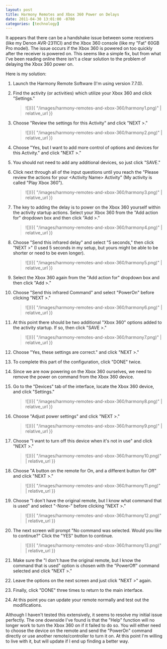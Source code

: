 ```yaml
---
layout: post
title: Harmony Remotes and Xbox 360 Power on Delays
date: 2011-04-30 13:01:00 -0700
categories: [technology]
---
```

It appears that there can be a handshake issue between some receivers (like my Denon AVR-2311CI) and the Xbox 360 console (like my "Fat" 60GB Pro model).  The issue occurs if the Xbox 360 is powered on too quickly after the receiver is powered on.  This seems like a simple fix, but from what I've been reading online there isn't a clear solution to the problem of delaying the Xbox 360 power on.

Here is my solution:

1.  Launch the Harmony Remote Software (I'm using version 7.7.0).
2.  Find the activity (or activities) which utilize your Xbox 360 and click "Settings."

    > ![]({{ "/images/harmony-remotes-and-xbox-360/harmony1.png)" | relative_url }}

3.  Choose "Review the settings for this Activity" and click "NEXT >."

    > ![]({{ "/images/harmony-remotes-and-xbox-360/harmony2.png)" | relative_url }}

4.  Choose "Yes, but I want to add more control of options and devices for this Activity." and click "NEXT &gt;."
5.  You should not need to add any additional devices, so just click "SAVE."
6.  Click next through all of the input questions until you reach the "Please review the actions for your &lt;Activity Name&gt; Activity" (My activity is called "Play Xbox 360").

    > ![]({{ "/images/harmony-remotes-and-xbox-360/harmony3.png)" | relative_url }}

7.  The key to adding the delay is to power on the Xbox 360 yourself within the activity startup actions.  Select your Xbox 360 from the "Add action for" dropdown box and then click "Add &gt;."

    > ![]({{ "/images/harmony-remotes-and-xbox-360/harmony4.png)" | relative_url }}

8.  Choose "Send this infrared delay" and select "5 seconds," then click "NEXT &gt;" (I used 5 seconds in my setup, but yours might be able to be shorter or need to be even longer).

    > ![]({{ "/images/harmony-remotes-and-xbox-360/harmony5.png)" | relative_url }}

9.  Select the Xbox 360 again from the "Add action for" dropdown box and then click "Add >."
10. Choose "Send this infrared Command" and select "PowerOn" before clicking "NEXT &gt;."

    > ![]({{ "/images/harmony-remotes-and-xbox-360/harmony6.png)" | relative_url }}

11. At this point there should be two additional "Xbox 360" options added to the activity startup.  If so, then click "SAVE &gt;."

    > ![]({{ "/images/harmony-remotes-and-xbox-360/harmony7.png)" | relative_url }}

12. Choose "Yes, these settings are correct." and click "NEXT &gt;."
13. To complete this part of the configuration, click "DONE" twice.
14. Since we are now powering on the Xbox 360 ourselves, we need to remove the power on command from the Xbox 360 device.
15. Go to the "Devices" tab of the interface, locate the Xbox 360 device, and click "Settings."

    > ![]({{ "/images/harmony-remotes-and-xbox-360/harmony8.png)" | relative_url }}

16. Choose "Adjust power settings" and click "NEXT &gt;."

    > ![]({{ "/images/harmony-remotes-and-xbox-360/harmony9.png)" | relative_url }}

17. Choose "I want to turn off this device when it's not in use" and click "NEXT &gt;."

    > ![]({{ "/images/harmony-remotes-and-xbox-360/harmony10.png)" | relative_url }}

18. Choose "A button on the remote for On, and a different button for Off" and click "NEXT &gt;."

    > ![]({{ "/images/harmony-remotes-and-xbox-360/harmony11.png)" | relative_url }}

19. Choose "I don't have the original remote, but I know what command that is used" and select "-None-" before clicking "NEXT &gt;."

    > ![]({{ "/images/harmony-remotes-and-xbox-360/harmony12.png)" | relative_url }}

20. The next screen will prompt "No command was selected.  Would you like to continue?"  Click the "YES" button to continue.

    > ![]({{ "/images/harmony-remotes-and-xbox-360/harmony13.png)" | relative_url }}

21. Make sure the "I don't have the original remote, but I know the command that is used" option is chosen with the "PowerOff" command selected and click "NEXT &gt;."
22. Leave the options on the next screen and just click "NEXT &gt;" again.
23. Finally, click "DONE" three times to return to the main interface.
24. At this point you can update your remote normally and test out the modifications.

Although I haven't tested this extensively, it seems to resolve my initial issue perfectly.  The one downside I've found is that the "Help" function will no longer work to turn the Xbox 360 on if it failed to do so.  You will either need to choose the device on the remote and send the "PowerOn" command directly or use another remote/controller to turn it on.  At this point I'm willing to live with it, but will update if I end up finding a better way.